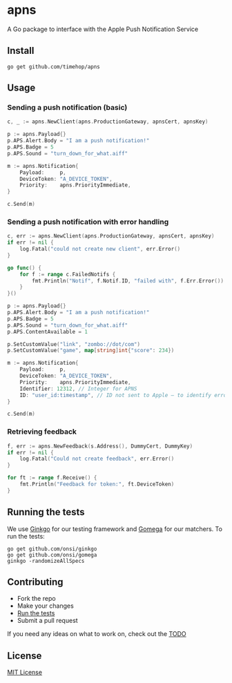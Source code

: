 # apns

A Go package to interface with the Apple Push Notification Service

## Install

```
go get github.com/timehop/apns
```

## Usage

### Sending a push notification (basic)

```go
c, _ := apns.NewClient(apns.ProductionGateway, apnsCert, apnsKey)

p := apns.Payload{}
p.APS.Alert.Body = "I am a push notification!"
p.APS.Badge = 5
p.APS.Sound = "turn_down_for_what.aiff"

m := apns.Notification{
	Payload:     p,
	DeviceToken: "A_DEVICE_TOKEN",
	Priority:    apns.PriorityImmediate,
}

c.Send(m)
```

### Sending a push notification with error handling

```go
c, err := apns.NewClient(apns.ProductionGateway, apnsCert, apnsKey)
if err != nil {
	log.Fatal("could not create new client", err.Error()
}

go func() {
	for f := range c.FailedNotifs {
		fmt.Println("Notif", f.Notif.ID, "failed with", f.Err.Error())
	}
}()

p := apns.Payload{}
p.APS.Alert.Body = "I am a push notification!"
p.APS.Badge = 5
p.APS.Sound = "turn_down_for_what.aiff"
p.APS.ContentAvailable = 1

p.SetCustomValue("link", "zombo://dot/com")
p.SetCustomValue("game", map[string]int{"score": 234})

m := apns.Notification{
	Payload:     p,
	DeviceToken: "A_DEVICE_TOKEN",
	Priority:    apns.PriorityImmediate,
	Identifier: 12312, // Integer for APNS
	ID: "user_id:timestamp", // ID not sent to Apple – to identify error notifications
}

c.Send(m)
```

### Retrieving feedback

```go
f, err := apns.NewFeedback(s.Address(), DummyCert, DummyKey)
if err != nil {
	log.Fatal("Could not create feedback", err.Error()
}

for ft := range f.Receive() {
	fmt.Println("Feedback for token:", ft.DeviceToken)
}
```

## Running the tests

We use [Ginkgo](https://onsi.github.io/ginkgo) for our testing framework and
[Gomega](http://onsi.github.io/gomega/) for our matchers. To run the tests:

```
go get github.com/onsi/ginkgo
go get github.com/onsi/gomega
ginkgo -randomizeAllSpecs
```

## Contributing

- Fork the repo
- Make your changes
- [Run the tests](https://github.com/timehop/apns#running-the-tests)
- Submit a pull request

If you need any ideas on what to work on, check out the
[TODO](https://github.com/timehop/apns/blob/master/TODO.md)

## License

[MIT License](https://github.com/timehop/apns/blob/master/LICENSE)
